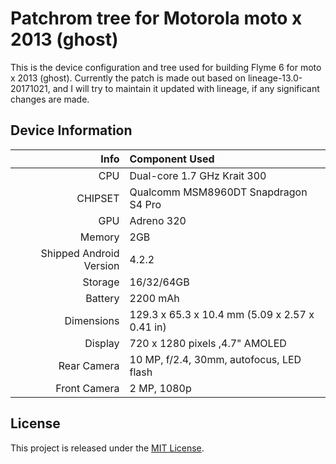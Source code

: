 # Patchrom tree for Motorola moto x 2013 (ghost)
This is the device configuration and tree used for building Flyme 6 for moto x 2013 (ghost).
Currently the patch is made out based on lineage-13.0-20171021, and I will try to maintain it updated with lineage, if any significant changes are made.

## Device Information
Info                    | Component Used
-----------------------:|:-------------------------
CPU                     | Dual-core 1.7 GHz Krait 300
CHIPSET                 | Qualcomm MSM8960DT Snapdragon S4 Pro
GPU                     | Adreno 320
Memory                  | 2GB
Shipped Android Version | 4.2.2
Storage                 | 16/32/64GB
Battery                 | 2200 mAh
Dimensions              | 129.3 x 65.3 x 10.4 mm (5.09 x 2.57 x 0.41 in)
Display                 | 720 x 1280 pixels ,4.7" AMOLED
Rear Camera             | 10 MP, f/2.4, 30mm, autofocus, LED flash
Front Camera            | 2 MP, 1080p

## License
This project is released under the [MIT License](LICENSE).